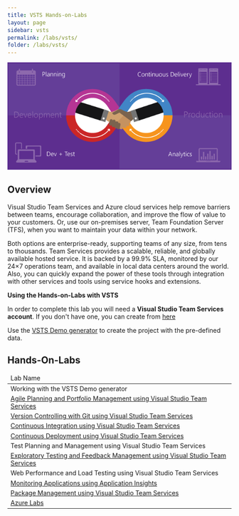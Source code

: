 ```yaml
---
title: VSTS Hands-on-Labs 
layout: page
sidebar: vsts
permalink: /labs/vsts/
folder: /labs/vsts/
---
```



<img src="agile/images/alm.png" />

## Overview

Visual Studio Team Services and Azure cloud services help remove barriers between teams, encourage collaboration, and improve the flow of value to your customers.
Or, use our on-premises server, Team Foundation Server (TFS), when you want to maintain your data within your network.

Both options are enterprise-ready, supporting teams of any size, from tens to thousands. Team Services provides a scalable, reliable, and globally available
hosted service. It is backed by a 99.9% SLA, monitored by our 24×7 operations team, and available in local data centers around the world.
Also, you can quickly expand the power of these tools through integration with other services and tools using service hooks and extensions.


**Using the Hands-on-Labs with VSTS**

In order to complete this lab you will need a **Visual Studio Team Services account**. If you don't have one, you can create from <a href="https://www.visualstudio.com/">here</a>

Use the <a href="" >VSTS Demo generator</a> to create the project with the pre-defined data.


## Hands-On-Labs

<table width="100%">
<thead><td>
Lab Name
</td>
</thead>
<tr><td>Working with the VSTS Demo generator</td></tr>
<tr><td><a href="agile/">Agile Planning and Portfolio Management using Visual Studio Team Services</a></td></tr>
<tr><td><a href="git/">Version Controlling with Git using Visual Studio Team Services</a></td></tr>
<tr><td><a href="continuousintegration/">Continuous Integration using Visual Studio Team Services</a></td></tr>
<tr><td><a href="continuousdeployment/">Continuous Deployment using Visual Studio Team Services</a></td></tr>
<tr><td><a hrf="manualtesting/">Test Planning and Management using Visual Studio Team Services</a></td></tr>
<tr><td><a href="exploratorytesting/">Exploratory Testing and Feedback Management using Visual Studio Team Services</a></td></tr>
<tr><td>Web Performance and Load Testing using Visual Studio Team Services</td></tr>
<tr><td><a href="monitor/">Monitoring Applications using Application Insights</a></td></tr>
<tr><td><a href="packagemanagement/">Package Management using Visual Studio Team Services</a></td></tr>
<tr><td><a href="azurelabs/">Azure Labs</a></td></tr>
</table>

